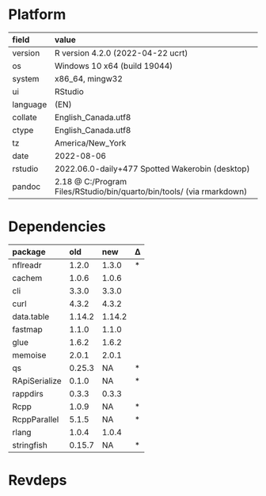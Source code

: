 # Platform

|field    |value                                                                 |
|:--------|:---------------------------------------------------------------------|
|version  |R version 4.2.0 (2022-04-22 ucrt)                                     |
|os       |Windows 10 x64 (build 19044)                                          |
|system   |x86_64, mingw32                                                       |
|ui       |RStudio                                                               |
|language |(EN)                                                                  |
|collate  |English_Canada.utf8                                                   |
|ctype    |English_Canada.utf8                                                   |
|tz       |America/New_York                                                      |
|date     |2022-08-06                                                            |
|rstudio  |2022.06.0-daily+477 Spotted Wakerobin (desktop)                       |
|pandoc   |2.18 @ C:/Program Files/RStudio/bin/quarto/bin/tools/ (via rmarkdown) |

# Dependencies

|package       |old    |new    |Δ  |
|:-------------|:------|:------|:--|
|nflreadr      |1.2.0  |1.3.0  |*  |
|cachem        |1.0.6  |1.0.6  |   |
|cli           |3.3.0  |3.3.0  |   |
|curl          |4.3.2  |4.3.2  |   |
|data.table    |1.14.2 |1.14.2 |   |
|fastmap       |1.1.0  |1.1.0  |   |
|glue          |1.6.2  |1.6.2  |   |
|memoise       |2.0.1  |2.0.1  |   |
|qs            |0.25.3 |NA     |*  |
|RApiSerialize |0.1.0  |NA     |*  |
|rappdirs      |0.3.3  |0.3.3  |   |
|Rcpp          |1.0.9  |NA     |*  |
|RcppParallel  |5.1.5  |NA     |*  |
|rlang         |1.0.4  |1.0.4  |   |
|stringfish    |0.15.7 |NA     |*  |

# Revdeps


